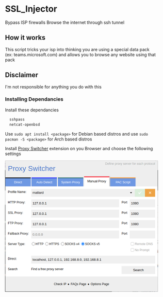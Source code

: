 # SSL_Injector

Bypass ISP firewalls Browse the internet through ssh tunnel

## How it works

This script tricks your isp into thinking you are using a special data pack (ex: teams.microsoft.com)
and allows you to browse any website using that pack

## Disclaimer
I'm not responsible for anything you do with this

### Installing Dependancies

Install these dependancies

```bash
  sshpass
  netcat-openbsd
```

Use `sudo apt install <package>` for Debian based distros and use `sudo pacman -S <package>` for Arch based distros

Install [Proxy Switcher](https://add0n.com/proxy-switcher.html) extension on you Browser and choose the following settings

![Screenshot](https://github.com/SuhasDissa/Http_proxy_injector/blob/main/Screenshot.png?raw=true)
